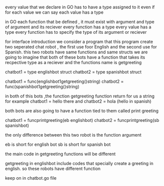 every value that we declare in GO has to have a type assigned to it 
even if for each value we can say each value has a type

in GO each function that be defined , it must exist with argument and type of argument and its reciever
every function has a type
every value has a type 
every function has to specify the type of its argument or reciever 

for interface introduction we consider a program that this program create two seperated chat robot , the first use foor English and 
the second use for Spanish.
this two robots have same functions and same structs
we are going to imagine that both of these bots have a function that takes its recpective type as a reciever and the functions name is getgreeting

chatbot1 = type englishbot struct
chatbot2 = type spanishbot struct

chatbot1 = func(englishbot1getgreeting()string)
chatbot2 = func(spanishbot1getgreeting()string)

in both of this bots ,the function getgreeting function return for us a string
for example chatbot1 = hello there and chatbot2 = hola (hello in spanish)

both bots are also going to have a function tied to them called print greeting

chatbot1 = funcprintgreeting(eb englishbot)
chatbot2 = funcprintgreeting(sb spanishbot)

the only difference between this two robot is the function argument

eb is short for english bot
sb is short for spanish bot

the main code in getgreeting functions will be different

getgreeting in englishbot include codes that specially create a greeting in english.
so these robots have different function

keep on in chatbot.go file
